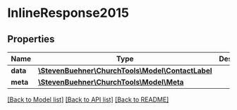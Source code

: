 # InlineResponse2015

## Properties
Name | Type | Description | Notes
------------ | ------------- | ------------- | -------------
**data** | [**\StevenBuehner\ChurchTools\Model\ContactLabel**](ContactLabel.md) |  | [optional] 
**meta** | [**\StevenBuehner\ChurchTools\Model\Meta**](Meta.md) |  | [optional] 

[[Back to Model list]](../../README.md#documentation-for-models) [[Back to API list]](../../README.md#documentation-for-api-endpoints) [[Back to README]](../../README.md)

